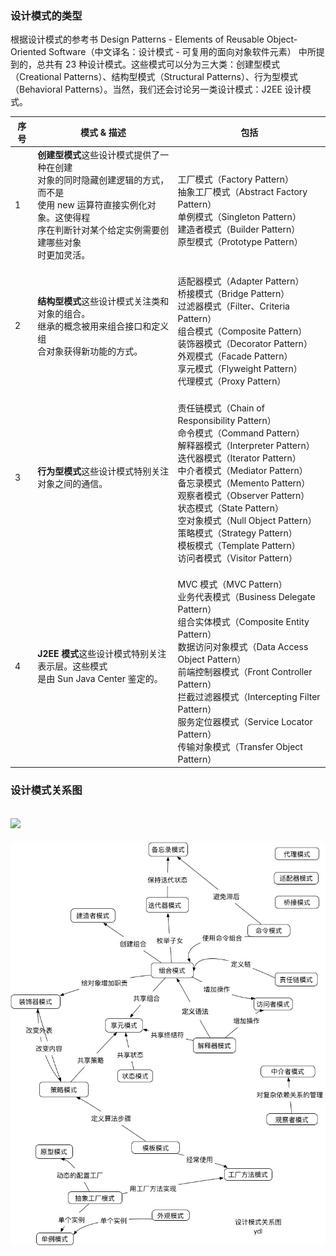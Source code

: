 ### 设计模式的类型
根据设计模式的参考书 Design Patterns - Elements of Reusable Object-Oriented Software（中文译名：设计模式 - 可复用的面向对象软件元素） 中所提到的，总共有 23 种设计模式。这些模式可以分为三大类：创建型模式（Creational Patterns）、结构型模式（Structural Patterns）、行为型模式（Behavioral Patterns）。当然，我们还会讨论另一类设计模式：J2EE 设计模式。

| 序号 | 模式 & 描述 | 包括 |
| --- | --- | --- |
| 1 | **创建型模式**这些设计模式提供了一种在创建<br>对象的同时隐藏创建逻辑的方式，而不是<br>使用 new 运算符直接实例化对象。这使得程<br>序在判断针对某个给定实例需要创建哪些对象<br>时更加灵活。| <br>工厂模式（Factory Pattern）<br>抽象工厂模式（Abstract Factory Pattern）<br>单例模式（Singleton Pattern）<br>建造者模式（Builder Pattern）<br>原型模式（Prototype Pattern）|
| 2 | **结构型模式**这些设计模式关注类和对象的组合。<br>继承的概念被用来组合接口和定义组<br>合对象获得新功能的方式。 |  <br>适配器模式（Adapter Pattern）<br>桥接模式（Bridge Pattern）<br>过滤器模式（Filter、Criteria Pattern）<br>组合模式（Composite Pattern）<br>装饰器模式（Decorator Pattern）<br>外观模式（Facade Pattern）<br>享元模式（Flyweight Pattern）<br>代理模式（Proxy Pattern） |
| 3 | **行为型模式**这些设计模式特别关注对象之间的通信。 |  <br>责任链模式（Chain of Responsibility Pattern）<br>命令模式（Command Pattern）<br>解释器模式（Interpreter Pattern）<br>迭代器模式（Iterator Pattern）<br>中介者模式（Mediator Pattern）<br>备忘录模式（Memento Pattern）<br>观察者模式（Observer Pattern）<br>状态模式（State Pattern）<br>空对象模式（Null Object Pattern）<br>策略模式（Strategy Pattern）<br>模板模式（Template Pattern）<br>访问者模式（Visitor Pattern） |
| 4 | **J2EE 模式**这些设计模式特别关注表示层。这些模式<br>是由 Sun Java Center 鉴定的。 |  <br>MVC 模式（MVC Pattern）<br>业务代表模式（Business Delegate Pattern）<br>组合实体模式（Composite Entity Pattern）<br>数据访问对象模式（Data Access Object Pattern）<br>前端控制器模式（Front Controller Pattern）<br>拦截过滤器模式（Intercepting Filter Pattern）<br>服务定位器模式（Service Locator Pattern）<br>传输对象模式（Transfer Object Pattern）|

### 设计模式关系图
![](media/15530740886279.jpg)
---

![设计模式关系图](media/%E8%AE%BE%E8%AE%A1%E6%A8%A1%E5%BC%8F%E5%85%B3%E7%B3%BB%E5%9B%BE.jpg)
